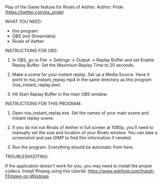 Play of the Game feature for Rivals of Aether.
Author: Pride (https://twitter.com/px_pride)


WHAT YOU NEED:
- this program
- OBS (not Streamlabs)
- Rivals of Aether


INSTRUCTIONS FOR OBS:

1. In OBS, go to File -> Settings -> Output -> Replay Buffer and set Enable Replay Buffer. Set the Maximium Replay Time to 20 seconds.

2. Make a scene for your instant replay. Set up a Media Source. Have it point to roa_instant_replay.mp4 in the same directory as this program (roa_instant_replay.exe).

3. Hit Start Replay Buffer in the main OBS window.


INSTRUCTIONS FOR THIS PROGRAM:

1. Open roa_instant_replay.exe. Set the names of your main scene and instant replay scene.

2. If you do not run Rivals of Aether in full screen at 1080p, you'll need to manually set the size and location of your Rivals window. You can take a screenshot and use GIMP to find this information if needed.

3. Run the program. Everything should be automatic from here.

TROUBLESHOOTING:

If the application doesn't work for you, you may need to install the proper codecs. Install ffmpeg using this tutorial: https://www.wikihow.com/Install-FFmpeg-on-Windows
